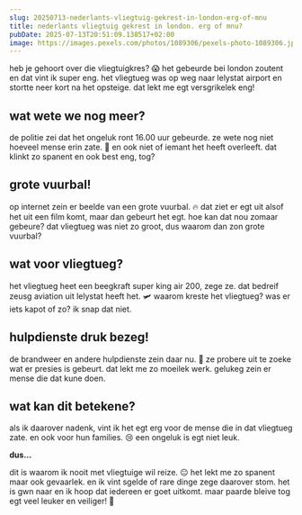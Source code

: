```yaml
---
slug: 20250713-nederlants-vliegtuig-gekrest-in-london-erg-of-mnu
title: nederlants vliegtuig gekrest in london. erg of mnu?
pubDate: 2025-07-13T20:51:09.138517+02:00
image: https://images.pexels.com/photos/1089306/pexels-photo-1089306.jpeg
---
```

heb je gehoort over die vliegtuigkres? 😱 het gebeurde bei london zoutent en dat vint ik super eng. het vliegtueg was op weg naar lelystat airport en stortte neer kort na het opsteige. dat lekt me egt versgrikelek eng! 

## wat wete we nog meer?
de politie zei dat het ongeluk ront 16.00 uur gebeurde. ze wete nog niet hoeveel mense erin zate. 🤔 en ook niet of iemant het heeft overleeft. dat klinkt zo spanent en ook best eng, tog?

## grote vuurbal!
op internet zein er beelde van een grote vuurbal. 🔥 dat ziet er egt uit alsof het uit een film komt, maar dan gebeurt het egt. hoe kan dat nou zomaar gebeure? dat vliegtueg was niet zo groot, dus waarom dan zon grote vuurbal?

## wat voor vliegtueg?
het vliegtueg heet een beegkraft super king air 200, zege ze. dat bedreif zeusg aviation uit lelystat heeft het. 🛩 waarom kreste het vliegtueg? was er iets kapot of zo? ik snap dat niet. 

## hulpdienste druk bezeg!
de brandweer en andere hulpdienste zein daar nu. 🚒 ze probere uit te zoeke wat er presies is gebeurt. dat lekt me zo moeilek werk. gelukeg zein er mense die dat kune doen.

## wat kan dit betekene?
als ik daarover nadenk, vint ik het egt erg voor de mense die in dat vliegtueg zate. en ook voor hun families. 😢 een ongeluk is egt niet leuk. 

**dus...**

dit is waarom ik nooit met vliegtuige wil reize. 😐 het lekt me zo spanent maar ook gevaarlek. en ik vint sgelde of rare dinge zege daarover stom. het is gwn naar en ik hoop dat iedereen er goet uitkomt. maar paarde bleive tog egt veel leuker en veiliger! 🐴
